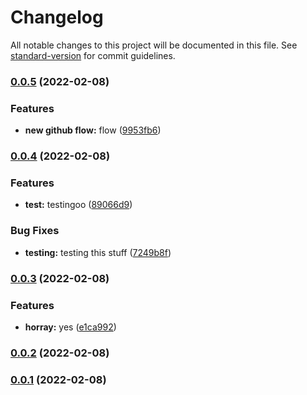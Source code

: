 # Changelog

All notable changes to this project will be documented in this file. See [standard-version](https://github.com/conventional-changelog/standard-version) for commit guidelines.

### [0.0.5](https://github.com/G9000/Vue-sentry/compare/v0.0.4...v0.0.5) (2022-02-08)


### Features

* **new github flow:** flow ([9953fb6](https://github.com/G9000/Vue-sentry/commit/9953fb6171d0e0c9c3599a56333a662e32611943))

### [0.0.4](https://github.com/G9000/Vue-sentry/compare/v0.0.3...v0.0.4) (2022-02-08)


### Features

* **test:** testingoo ([89066d9](https://github.com/G9000/Vue-sentry/commit/89066d98d7cb0737450af77cd526c7fd20ebd6b9))


### Bug Fixes

* **testing:** testing this stuff ([7249b8f](https://github.com/G9000/Vue-sentry/commit/7249b8fa4fe1f76f0045b1c62a6dc5a5a981d8b9))

### [0.0.3](https://github.com/G9000/Vue-sentry/compare/v0.0.2...v0.0.3) (2022-02-08)


### Features

* **horray:** yes ([e1ca992](https://github.com/G9000/Vue-sentry/commit/e1ca9923e6a6d4fcb7c923ef2e7bfd55c3e6c7eb))

### [0.0.2](https://github.com/G9000/Vue-sentry/compare/v0.0.1...v0.0.2) (2022-02-08)

### [0.0.1](https://github.com/G9000/Vue-sentry/compare/v0.1.1...v0.0.1) (2022-02-08)
